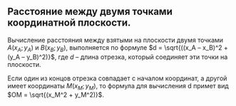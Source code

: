 ## Расстояние между двумя точками координатной плоскости.

Вычисление расстояния между взятыми на плоскости двумя точками $А(х_А; у_А)$ и $В(х_В; у_В)$, выполняется по формуле $d = \sqrt{((х_А –  х_В)^2 + (у_А – у_В)^2)}$, где $d$ – длина отрезка, который соединяет эти точки на плоскости.

Если один из концов отрезка совпадает с началом координат, а другой имеет координаты $М(х_М; у_М)$, то формула для вычисления d примет вид $ОМ = \sqrt{(х_М^2 + у_М^2)}$.

